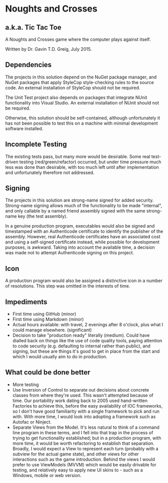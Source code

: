 Noughts and Crosses
===================
a.k.a. Tic Tac Toe
------------------

A Noughts and Crosses game where the computer plays against itself.

Written by Dr. Gavin T.D. Greig, July 2015.

Dependencies
------------
The projects in this solution depend on the NuGet package manager, 
and NuGet packages that apply StyleCop style-checking rules to the
source code. An external installation of StyleCop should not be
required.

The Unit Test project also depends on packages that integrate NUnit
functionality into Visual Studio. An external installation of NUnit
should not be required.

Otherwise, this solution should be self-contained, although
unfortunately it has not been possible to test this on a machine
with minimal development software installed.

Incomplete Testing
------------------
The existing tests pass, but many more would be desirable. Some real
test-driven testing (red/green/refactor) occurred, but under time 
pressure much less was done than desirable, with too much left until after
implementation and unfortunately therefore not addressed.

Signing
-------
The projects in this solution are strong-name signed for added security.
Strong-name signing allows much of the functionality to be made "internal",
and only callable by a named friend assembly signed with the same 
strong-name key (the test assembly).

In a genuine production program, executables would also be signed and timestamped
with an Authenticode certificate to identify the publisher of the assembly.
However, real Authenticode certificates have an associated cost and using
a self-signed certificate instead, while possible for development purposes, 
is awkward. Taking into account the available time, a decision was made 
not to attempt Authenticode signing on this project.

Icon
----
A production program would also be assigned a distinctive icon in a number
of resolutions. This step was omitted in the interests of time.

Impediments
-----------
* First time using GitHub (minor)
* First time using Markdown (minor)
* Actual hours available: with travel, 2 evenings after 8 o'clock, plus what
I could manage elsewhere. (significant)
* Decision to take "production ready" literally (medium). Could have dialled
back on things like the use of code quality tools, paying attention to code
security (e.g. defaulting to internal rather than public), and signing, but
these are things it's good to get in place from the start and which I would
usually aim to do in production.

What could be done better
-------------------------
* More testing
* Use Inversion of Control to separate out decisions about concrete classes 
from where they're used. This wasn't attempted because of time. Our portability
work dating back to 2005 used hand-written Factories to achieve this, before
the easy availability of IOC frameworks, so I don't have good familiarity
with a single framework to pick and run with. With more time, I would
look into adopting a framework such as Autofac or Ninject.
* Separate Views from the Model. It's less natural to think of a command line
program in these terms, and I fell into that trap in the process of trying
to get functionality established; but in a production program, with more time,
it would be worth refactoring to establish that separation. Broadly, I would 
expect a View to represent each turn (probably with a subview for the actual 
game state), and other views for other interactions such as the game 
introduction. Behind the views I would prefer to use ViewModels (MVVM) which
would be easily drivable for testing, and relatively easy to apply new UI 
skins to - such as a Windows, mobile or web version.
